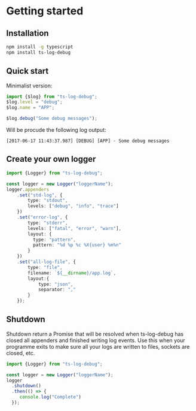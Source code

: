 # Getting started
## Installation

```bash
npm install -g typescript
npm install ts-log-debug
```

## Quick start

Minimalist version:

```typescript
import {$log} from "ts-log-debug";
$log.level = "debug";
$log.name = "APP";

$log.debug("Some debug messages");
```
Will be procude the following log output:
```
[2017-06-17 11:43:37.987] [DEBUG] [APP] - Some debug messages
```

## Create your own logger

```typescript
import {Logger} from "ts-log-debug";

const logger = new Logger("loggerName");
logger.appenders
    .set("std-log", {
        type: "stdout",
        levels: ["debug", "info", "trace"]
    })
    .set("error-log", {
        type: "stderr",
        levels: ["fatal", "error", "warn"],
        layout: {
          type: "pattern",
          pattern: "%d %p %c %X{user} %m%n"
        }
    })
    .set("all-log-file", {
        type: "file",
        filename: `${__dirname}/app.log`,
        layout:{
            type: "json",
            separator: ","
        }
    });
```

## Shutdown

Shutdown return a Promise that will be resolved when ts-log-debug has closed all appenders and finished writing log events.
Use this when your programme exits to make sure all your logs are written to files, sockets are closed, etc.

```typescript
import {Logger} from "ts-log-debug";

const logger = new Logger("loggerName");
logger
  .shutdown()
  .then(() => {
     console.log("Complete")
  });
```